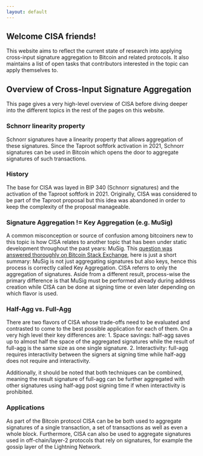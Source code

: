 ```yaml
---
layout: default
---
```


## Welcome CISA friends!

This website aims to reflect the current state of research into applying
cross-input signature aggregation to Bitcoin and related protocols. It also
maintains a list of open tasks that contributors interested in the topic can
apply themselves to.

## Overview of Cross-Input Signature Aggregation

This page gives a very high-level overview of CISA before diving deeper into
the different topics in the rest of the pages on this website.

### Schnorr linearity property

Schnorr signatures have a linearity property that allows aggregation of these
signatures. Since the Taproot softfork activation in 2021, Schnorr signatures
can be used in Bitcoin which opens the door to aggregate signatures of such
transactions.

### History

The base for CISA was layed in BIP 340 (Schnorr signatures) and the activation
of the Taproot softfork in 2021. Originally, CISA was considered to be part of
the Taproot proposal but this idea was abandoned in order to keep the complexity
of the proposal manageable.

### Signature Aggregation != Key Aggregation (e.g. MuSig)

A common misconception or source of confusion among bitcoiners new to this
topic is how CISA relates to another topic that has been under static
development throughout the past years: MuSig. This [question was answered thoroughly on Bitcoin Stack Exchange](https://bitcoin.stackexchange.com/questions/106163/what-is-the-difference-between-key-aggregation-and-signature-aggregation),
here is just a short summary: MuSig is not just aggregating signatures but
also keys, hence this process is correctly called Key Aggregation. CISA
referrs to only the aggregation of signatures. Aside from a different result,
process-wise the primary difference is that MuSig must be performed already
during address creation while CISA can be done at signing time or even later
depending on which flavor is used.

### Half-Agg vs. Full-Agg

There are two flavors of CISA whose trade-offs need to be evaluated and
contrasted to come to the best possible application for each of them. On a very
high level their key differences are: 1. Space savings: half-agg saves up to
almost half the space of the aggregated signatures while the result of full-agg
is the same size as one single signature. 2. Interactivity: full-agg requires
interactivity between the signers at signing time while half-agg does not
require and interactivity.

Additionally, it should be noted that both techniques can be combined, meaning
the result signature of full-agg can be further aggregated with other signatures
using half-agg post signing time if when interactivity is prohibited.

### Applications

As part of the Bitcoin protocol CISA can be be both used to aggregate signatures
of a single transaction, a set of transactions as well as even a whole block.
Furthermore, CISA can also be used to aggregate signatures used in
off-chain/layer-2 protocols that rely on signatures, for example the gossip
layer of the Lightning Network.
